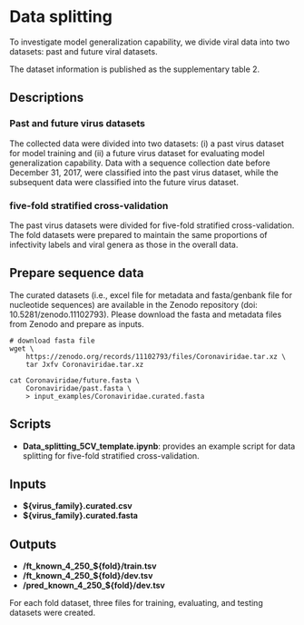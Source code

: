 # Data splitting 
To investigate model generalization capability, we divide viral data into two datasets: past and future viral datasets.

The dataset information is published as the supplementary table 2.  

## Descriptions 
### Past and future virus datasets 
The collected data were divided into two datasets: (i) a past virus dataset for model training and (ii) a future virus dataset for evaluating model generalization capability. Data with a sequence collection date before December 31, 2017, were classified into the past virus dataset, while the subsequent data were classified into the future virus dataset.   

### five-fold stratified cross-validation
The past virus datasets were divided for five-fold stratified cross-validation. The fold datasets were prepared to maintain the same proportions of infectivity labels and viral genera as those in the overall data.

## Prepare sequence data
The curated datasets (i.e., excel file for metadata and fasta/genbank file for nucleotide sequences) are available in the Zenodo repository (doi: 10.5281/zenodo.11102793). Please download the fasta and metadata files from Zenodo and prepare as inputs.  

```
# download fasta file
wget \
    https://zenodo.org/records/11102793/files/Coronaviridae.tar.xz \
    tar Jxfv Coronaviridae.tar.xz 

cat Coronaviridae/future.fasta \
    Coronaviridae/past.fasta \
    > input_examples/Coronaviridae.curated.fasta
```

## Scripts  
- **Data_splitting_5CV_template.ipynb**: provides an example script for data splitting for five-fold stratified cross-validation.  


## Inputs  
- **${virus_family}.curated.csv**  
- **${virus_family}.curated.fasta**  

## Outputs
- **/ft_known_4_250_${fold}/train.tsv**
- **/ft_known_4_250_${fold}/dev.tsv**
- **/pred_known_4_250_${fold}/dev.tsv**

For each fold dataset, three files for training, evaluating, and testing datasets were created.
